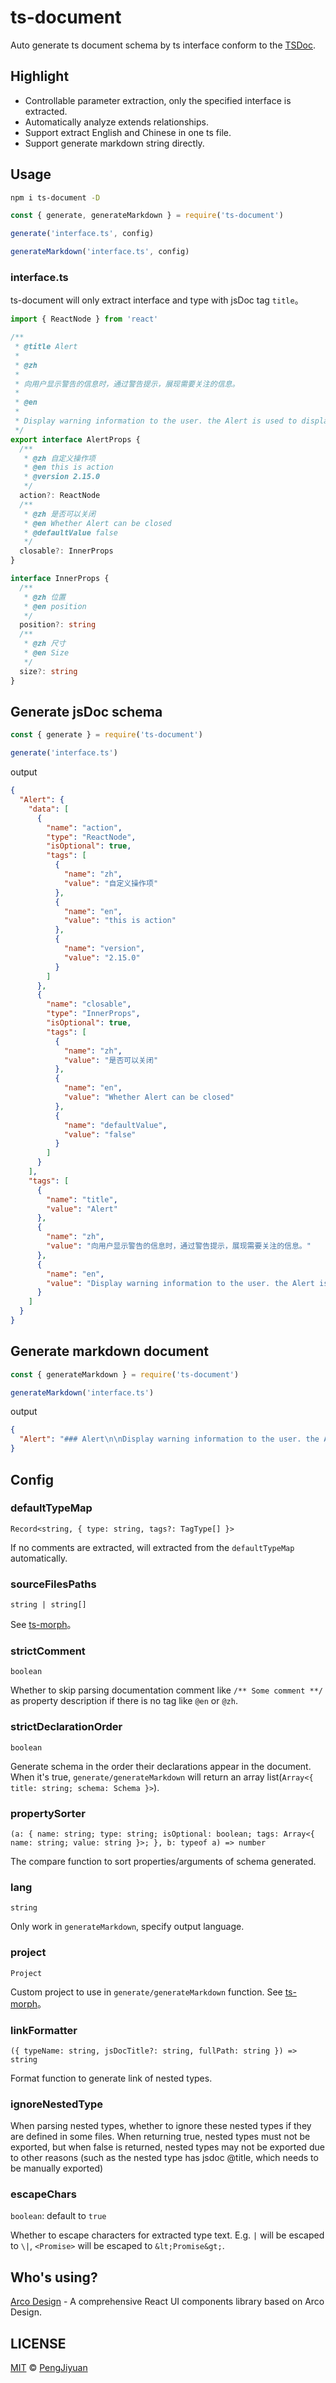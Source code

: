 # ts-document

Auto generate ts document schema by ts interface conform to the [TSDoc](https://tsdoc.org/).

## Highlight

- Controllable parameter extraction, only the specified interface is extracted.
- Automatically analyze extends relationships.
- Support extract English and Chinese in one ts file.
- Support generate markdown string directly.

## Usage

```bash
npm i ts-document -D
```

```js
const { generate, generateMarkdown } = require('ts-document')

generate('interface.ts', config)

generateMarkdown('interface.ts', config)
```

### interface.ts

ts-document will only extract interface and type with jsDoc tag `title`。

```ts
import { ReactNode } from 'react'

/**
 * @title Alert
 *
 * @zh
 *
 * 向用户显示警告的信息时，通过警告提示，展现需要关注的信息。
 *
 * @en
 *
 * Display warning information to the user. the Alert is used to display the information that needs attention.
 */
export interface AlertProps {
  /**
   * @zh 自定义操作项
   * @en this is action
   * @version 2.15.0
   */
  action?: ReactNode
  /**
   * @zh 是否可以关闭
   * @en Whether Alert can be closed
   * @defaultValue false
   */
  closable?: InnerProps
}

interface InnerProps {
  /**
   * @zh 位置
   * @en position
   */
  position?: string
  /**
   * @zh 尺寸
   * @en Size
   */
  size?: string
}
```

## Generate jsDoc schema

```js
const { generate } = require('ts-document')

generate('interface.ts')
```

output

```json
{
  "Alert": {
    "data": [
      {
        "name": "action",
        "type": "ReactNode",
        "isOptional": true,
        "tags": [
          {
            "name": "zh",
            "value": "自定义操作项"
          },
          {
            "name": "en",
            "value": "this is action"
          },
          {
            "name": "version",
            "value": "2.15.0"
          }
        ]
      },
      {
        "name": "closable",
        "type": "InnerProps",
        "isOptional": true,
        "tags": [
          {
            "name": "zh",
            "value": "是否可以关闭"
          },
          {
            "name": "en",
            "value": "Whether Alert can be closed"
          },
          {
            "name": "defaultValue",
            "value": "false"
          }
        ]
      }
    ],
    "tags": [
      {
        "name": "title",
        "value": "Alert"
      },
      {
        "name": "zh",
        "value": "向用户显示警告的信息时，通过警告提示，展现需要关注的信息。"
      },
      {
        "name": "en",
        "value": "Display warning information to the user. the Alert is used to display the information that needs attention."
      }
    ]
  }
}
```

## Generate markdown document

```js
const { generateMarkdown } = require('ts-document')

generateMarkdown('interface.ts')
```

output

```json
{
  "Alert": "### Alert\n\nDisplay warning information to the user. the Alert is used to display the information that needs attention.\n\n|Property|Description|Type|DefaultValue|Version|\n|---|---|---|---|---|\n|action|this is action|`ReactNode`|`-`|2.15.0|\n|closable|Whether Alert can be closed|`InnerProps`|`false`|-|"
}
```

## Config

### defaultTypeMap

`Record<string, { type: string, tags?: TagType[] }>`

If no comments are extracted, will extracted from the `defaultTypeMap` automatically.

### sourceFilesPaths

`string | string[]`

See [ts-morph](https://ts-morph.com/setup/adding-source-files)。

### strictComment

`boolean`

Whether to skip parsing documentation comment like `/** Some comment **/` as property description if there is no tag like `@en` or `@zh`.

### strictDeclarationOrder

`boolean`

Generate schema in the order their declarations appear in the document. When it's true, `generate/generateMarkdown` will return an array list(`Array<{ title: string; schema: Schema }>`).

### propertySorter

`(a: { name: string; type: string; isOptional: boolean; tags: Array<{ name: string; value: string }>; }, b: typeof a) => number`

The compare function to sort properties/arguments of schema generated.

### lang

`string`

Only work in `generateMarkdown`, specify output language.

### project

`Project`

Custom project to use in `generate/generateMarkdown` function. See [ts-morph](https://ts-morph.com/setup/)。

### linkFormatter

`({ typeName: string, jsDocTitle?: string, fullPath: string }) => string`

Format function to generate link of nested types.

### ignoreNestedType

When parsing nested types, whether to ignore these nested types if they are defined in some files.
When returning true, nested types must not be exported, but when false is returned,
nested types may not be exported due to other reasons (such as the nested type has jsdoc @title, which needs to be manually exported)

### escapeChars

`boolean`: default to `true`

Whether to escape characters for extracted type text. E.g. `|` will be escaped to `\|`, `<Promise>` will be escaped to `&lt;Promise&gt;`.

## Who's using?

[Arco Design](https://github.com/arco-design/arco-design) - A comprehensive React UI components library based on Arco Design.

## LICENSE

[MIT](./LICENSE) © [PengJiyuan](https://github.com/PengJiyuan)
